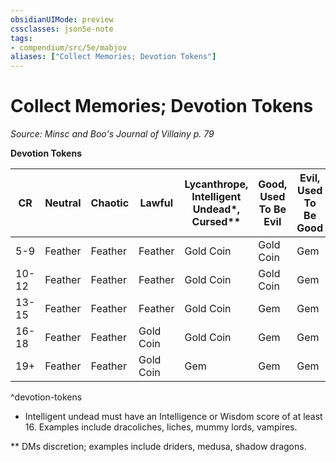 ```yaml
---
obsidianUIMode: preview
cssclasses: json5e-note
tags:
- compendium/src/5e/mabjov
aliases: ["Collect Memories; Devotion Tokens"]
---
```

# Collect Memories; Devotion Tokens
*Source: Minsc and Boo's Journal of Villainy p. 79* 

**Devotion Tokens**

| CR | Neutral | Chaotic | Lawful | Lycanthrope, Intelligent Undead*, Cursed** | Good, Used To Be Evil | Evil, Used To Be Good |
|----|---------|---------|--------|--------------------------------------------|-----------------------|-----------------------|
| 5-9 | Feather | Feather | Feather | Gold Coin | Gold Coin | Gem |
| 10-12 | Feather | Feather | Feather | Gold Coin | Gold Coin | Gem |
| 13-15 | Feather | Feather | Feather | Gold Coin | Gem | Gem |
| 16-18 | Feather | Feather | Gold Coin | Gold Coin | Gem | Gem |
| 19+ | Feather | Feather | Gold Coin | Gem | Gem | Gem |
^devotion-tokens

* Intelligent undead must have an Intelligence or Wisdom score of at least 16. Examples include dracoliches, liches, mummy lords, vampires.

** DMs discretion; examples include driders, medusa, shadow dragons.